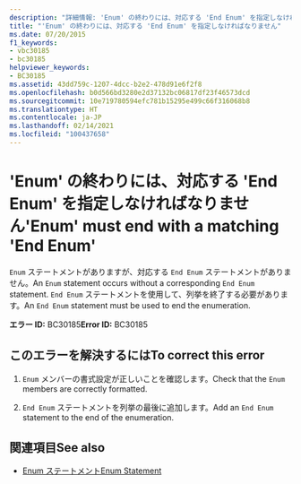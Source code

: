 ```yaml
---
description: "詳細情報: 'Enum' の終わりには、対応する 'End Enum' を指定しなければなりません"
title: "'Enum' の終わりには、対応する 'End Enum' を指定しなければなりません"
ms.date: 07/20/2015
f1_keywords:
- vbc30185
- bc30185
helpviewer_keywords:
- BC30185
ms.assetid: 43dd759c-1207-4dcc-b2e2-478d91e6f2f8
ms.openlocfilehash: b0d566bd3280e2d37132bc06817df23f46573dcd
ms.sourcegitcommit: 10e719780594efc781b15295e499c66f316068b8
ms.translationtype: HT
ms.contentlocale: ja-JP
ms.lasthandoff: 02/14/2021
ms.locfileid: "100437658"
---
```

# <a name="enum-must-end-with-a-matching-end-enum"></a><span data-ttu-id="117a2-103">'Enum' の終わりには、対応する 'End Enum' を指定しなければなりません</span><span class="sxs-lookup"><span data-stu-id="117a2-103">'Enum' must end with a matching 'End Enum'</span></span>

<span data-ttu-id="117a2-104">`Enum` ステートメントがありますが、対応する `End Enum` ステートメントがありません。</span><span class="sxs-lookup"><span data-stu-id="117a2-104">An `Enum` statement occurs without a corresponding `End Enum` statement.</span></span> <span data-ttu-id="117a2-105">`End Enum` ステートメントを使用して、列挙を終了する必要があります。</span><span class="sxs-lookup"><span data-stu-id="117a2-105">An `End Enum` statement must be used to end the enumeration.</span></span>  
  
 <span data-ttu-id="117a2-106">**エラー ID:** BC30185</span><span class="sxs-lookup"><span data-stu-id="117a2-106">**Error ID:** BC30185</span></span>  
  
## <a name="to-correct-this-error"></a><span data-ttu-id="117a2-107">このエラーを解決するには</span><span class="sxs-lookup"><span data-stu-id="117a2-107">To correct this error</span></span>  
  
1. <span data-ttu-id="117a2-108">`Enum` メンバーの書式設定が正しいことを確認します。</span><span class="sxs-lookup"><span data-stu-id="117a2-108">Check that the `Enum` members are correctly formatted.</span></span>  
  
2. <span data-ttu-id="117a2-109">`End Enum` ステートメントを列挙の最後に追加します。</span><span class="sxs-lookup"><span data-stu-id="117a2-109">Add an `End Enum` statement to the end of the enumeration.</span></span>  
  
## <a name="see-also"></a><span data-ttu-id="117a2-110">関連項目</span><span class="sxs-lookup"><span data-stu-id="117a2-110">See also</span></span>

- [<span data-ttu-id="117a2-111">Enum ステートメント</span><span class="sxs-lookup"><span data-stu-id="117a2-111">Enum Statement</span></span>](../language-reference/statements/enum-statement.md)

